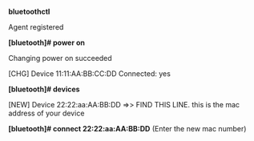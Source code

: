 **bluetoothctl**  

  Agent registered  
  
  **[bluetooth]# power on**
  
  Changing power on succeeded  
  
  [CHG] Device 11:11:AA:BB:CC:DD Connected: yes  
  
**[bluetooth]# devices**  

  [NEW] Device 22:22:aa:AA:BB:DD =>> FIND THIS LINE. this is the mac address of your device  
  
**[bluetooth]# connect 22:22:aa:AA:BB:DD** (Enter the new mac number)
  

  
